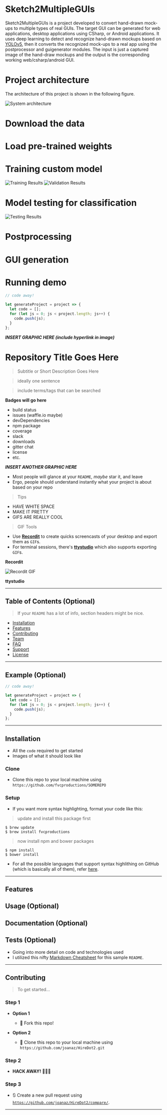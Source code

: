 # Sketch2MultipleGUIs

Sketch2MultipleGUIs is a project developed to convert hand-drawn mock-ups to multiple types of real GUIs. The target GUI can be generated for web applications, desktop applications using CSharp, or Android applications. It uses deep learning to detect and recognize hand-drawn mockups based on <a href="https://github.com/ultralytics/yolov5" target="_blank">YOLOv5</a>, then it converts the recognized mock-ups to a real app using the postprocessor and  guigenerator modules. The input is just a captured image of the hand-draw mockups and the output is the corresponding working web/csharp/android GUI.

# Project architecture

The architecture of this project is shown in the following figure.

<img src="https://i.imgur.com/ztxVjsL.png" title="System architecture" alt="System architecture">

# Download the data

# Load pre-trained weights

# Training custom model
<img src="https://i.imgur.com/28SDU9A.png" title="Training Results" alt="Training Results">
<img src="https://i.imgur.com/A1zPvWz.png" title="Validation Results" alt="Validation Results">

# Model testing for classification
<img src="https://i.imgur.com/t1Z25GU.jpg" title="Testing Results" alt="Testing Results">

# Postprocessing

# GUI generation

# Running demo
```javascript
// code away!

let generateProject = project => {
  let code = [];
  for (let js = 0; js < project.length; js++) {
    code.push(js);
  }
};
```

***INSERT GRAPHIC HERE (include hyperlink in image)***


# Repository Title Goes Here

> Subtitle or Short Description Goes Here

> ideally one sentence

> include terms/tags that can be searched

**Badges will go here**

- build status
- issues (waffle.io maybe)
- devDependencies
- npm package
- coverage
- slack
- downloads
- gitter chat
- license
- etc.

***INSERT ANOTHER GRAPHIC HERE***

- Most people will glance at your `README`, *maybe* star it, and leave
- Ergo, people should understand instantly what your project is about based on your repo

> Tips

- HAVE WHITE SPACE
- MAKE IT PRETTY
- GIFS ARE REALLY COOL

> GIF Tools

- Use <a href="http://recordit.co/" target="_blank">**Recordit**</a> to create quicks screencasts of your desktop and export them as `GIF`s.
- For terminal sessions, there's <a href="https://github.com/chjj/ttystudio" target="_blank">**ttystudio**</a> which also supports exporting `GIF`s.

**Recordit**

![Recordit GIF](https://i.imgur.com/IN2yVuI.png)

**ttystudio**

---

## Table of Contents (Optional)

> If your `README` has a lot of info, section headers might be nice.

- [Installation](#installation)
- [Features](#features)
- [Contributing](#contributing)
- [Team](#team)
- [FAQ](#faq)
- [Support](#support)
- [License](#license)


---

## Example (Optional)

```javascript
// code away!

let generateProject = project => {
  let code = [];
  for (let js = 0; js < project.length; js++) {
    code.push(js);
  }
};
```

---

## Installation

- All the `code` required to get started
- Images of what it should look like

### Clone

- Clone this repo to your local machine using `https://github.com/fvcproductions/SOMEREPO`

### Setup

- If you want more syntax highlighting, format your code like this:

> update and install this package first

```shell
$ brew update
$ brew install fvcproductions
```

> now install npm and bower packages

```shell
$ npm install
$ bower install
```

- For all the possible languages that support syntax highlithing on GitHub (which is basically all of them), refer <a href="https://github.com/github/linguist/blob/master/lib/linguist/languages.yml" target="_blank">here</a>.

---

## Features
## Usage (Optional)
## Documentation (Optional)
## Tests (Optional)

- Going into more detail on code and technologies used
- I utilized this nifty <a href="https://github.com/adam-p/markdown-here/wiki/Markdown-Cheatsheet" target="_blank">Markdown Cheatsheet</a> for this sample `README`.

---

## Contributing

> To get started...

### Step 1

- **Option 1**
    - 🍴 Fork this repo!

- **Option 2**
    - 👯 Clone this repo to your local machine using `https://github.com/joanaz/HireDot2.git`

### Step 2

- **HACK AWAY!** 🔨🔨🔨

### Step 3

- 🔃 Create a new pull request using <a href="https://github.com/joanaz/HireDot2/compare/" target="_blank">`https://github.com/joanaz/HireDot2/compare/`</a>.

---
